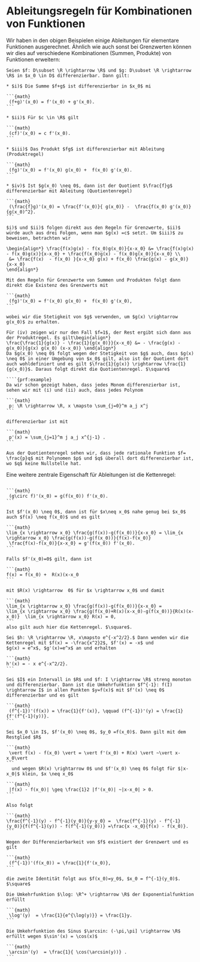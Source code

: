 # Ableitungsregeln für Kombinationen von Funktionen

Wir haben in den obigen Beispielen einige Ableitungen für elementare Funktionen ausgerechnet. Ähnlich wie auch sonst bei Grenzwerten können wir dies auf verschiedene Kombinationen (Summen, Produkte) von Funktionen erweitern:

````{prf:theorem}
Seien $f: D\subset \R \rightarrow \R$ und $g: D\subset \R \rightarrow \R$ in $x_0 \in D$ differenzierbar. Dann gilt:

* $i)$ Die Summe $f+g$ ist differenzierbar in $x_0$ mi

```{math}
 (f+g)'(x_0) = f'(x_0) + g'(x_0).
```

* $ii)$ Für $c \in \R$ gilt

```{math}
 (cf)'(x_0) = c f'(x_0).
```

* $iii)$ Das Produkt $fg$ ist differenzierbar mit Ableitung (Produktregel)

```{math}
 (fg)'(x_0) = f'(x_0) g(x_0) +  f(x_0) g'(x_0).
```

* $iv)$ Ist $g(x_0) \neq 0$, dann ist der Quotient $\frac{f}g$ differenzierbar mit Ableitung (Quotientenregel)

```{math}
 (\frac{f}g)'(x_0) = \frac{f'(x_0)}{ g(x_0)} -  \frac{f(x_0) g'(x_0)}{g(x_0)^2}.
```

````

````{prf:proof}
$i)$ und $ii)$ folgen direkt aus den Regeln für Grenzwerte, $ii)$ würde auch aus drei Folgen, wenn man $g(x) =c$ setzt. Um $iii)$ zu beweisen, betrachten wir

\begin{align*} \frac{f(x)g(x) - f(x_0)g(x_0)}{x-x_0} &= \frac{f(x)g(x) - f(x_0)g(x)}{x-x_0} + \frac{f(x_0)g(x) - f(x_0)g(x_0)}{x-x_0} \\
 &= \frac{f(x)  - f(x_0) }{x-x_0} g(x) + f(x_0) \frac{g(x) - g(x_0)}{x-x_0}
\end{align*}

Mit den Regeln für Grenzwerte von Summen und Produkten folgt dann direkt die Existenz des Grenzwerts mit

```{math}
 (fg)'(x_0) = f'(x_0) g(x_0) +  f(x_0) g'(x_0),
```

wobei wir die Stetigkeit von $g$ verwenden, um $g(x) \rightarrow g(x_0)$ zu erhalten.

Für (iv) zeigen wir nur den Fall $f=1$, der Rest ergibt sich dann aus der Produktregel. Es gilt\begin{align*}
\frac{\frac{1}{g(x)} - \frac{1}{g(x_0)}}{x-x_0} &= - \frac{g(x) - g(x_0)}{g(x) g(x_0) (x-x_0)} \end{align*}
Da $g(x_0) \neq 0$ folgt wegen der Stetigkeit von $g$ auch, dass $g(x) \neq 0$ in einer Umgebung von $x_0$ gilt, also ist der Quotient dort auch wohldefiniert und es gilt $\frac{1}{g(x)} \rightarrow \frac{1}{g(x_0)}$. Daraus folgt direkt die Quotientenregel. $\square$

````{prf:example}
Da wir schon gezeigt haben, dass jedes Monom differenzierbar ist, sehen wir mit (i) und (ii) auch, dass jedes Polynom

```{math}
 p: \R \rightarrow \R, x \mapsto \sum_{j=0}^m a_j x^j
```

differenzierbar ist mit

```{math}
 p'(x) = \sum_{j=1}^m j a_j x^{j-1} .
```

````

````{prf:example}
Aus der Quotientenregel sehen wir, dass jede rationale Funktion $f= \frac{p}q$ mit Polynomen $p$ und $q$ überall dort differenzierbar ist, wo $q$ keine Nullstelle hat.
````

Eine weitere zentrale Eigenschaft für Ableitungen ist die Kettenregel:

````{prf:theorem} Sei $f: D \rightarrow \R$ in $x_0 \in D$ differenzierbar und $g: \tilde D \rightarrow \R$ in $f(x_0) \in \tilde D$ differenzierbar. Dann ist $g \circ f: x \mapsto g(f(x))$ differenzierbar in $x_0$ und es gilt

```{math}
 (g\circ f)'(x_0) = g(f(x_0)) f'(x_0).
```

````

````{prf:proof}
Ist $f'(x_0) \neq 0$, dann ist für $x\neq x_0$ nahe genug bei $x_0$ auch $f(x) \neq f(x_0)$ und es gilt

```{math}
\lim_{x \rightarrow x_0} \frac{g(f(x))-g(f(x_0))}{x-x_0} = \lim_{x \rightarrow x_0} \frac{g(f(x))-g(f(x_0))}{f(x)-f(x_0)}
 \frac{f(x)-f(x_0)}{x-x_0} = g'(f(x_0)) f'(x_0).
```

Falls $f'(x_0)=0$ gilt, dann ist

```{math}
f(x) = f(x_0) +  R(x)(x-x_0
```

mit $R(x) \rightarrow  0$ für $x \rightarrow x_0$ und damit

```{math}
\lim_{x \rightarrow x_0} \frac{g(f(x))-g(f(x_0))}{x-x_0} =  
\lim_{x \rightarrow x_0} \frac{g(f(x_0)+R(x)(x-x_0)-g(f(x_0))}{R(x)(x-x_0)}  \lim_{x \rightarrow x_0} R(x) = 0,
```
also gilt auch hier die Kettenregel. $\square$.
````

````{prf:example}
Sei $h: \R \rightarrow \R, x\mapsto e^{-x^2/2}.$ Dann wenden wir die Kettenregel mit $f(x) = -\frac{x^2}2$, $f'(x) = -x$ und
$g(x) = e^x$, $g'(x)=e^x$ an und erhalten

```{math}
h'(x) = - x e^{-x^2/2}.
```

````

````{prf:theorem}
Sei $I$ ein Intervall in $R$ und $f: I \rightarrow \R$ streng monoton und differenzierbar. Dann ist die Umkehrfunktion $f^{-1}: f(I) \rightarrow I$ in allen Punkten $y=f(x)$ mit $f'(x) \neq 0$ differenzierbar und es gilt

```{math}
 (f^{-1})'(f(x)) = \frac{1}{f'(x)}, \qquad (f^{-1})'(y) = \frac{1}{f'(f^{-1}(y))}.
```
````

````{prf:proof}
Sei $x_0 \in I$, $f'(x_0) \neq 0$, $y_0 =f(x_0)$. Dann gilt mit dem Restglied $R$

```{math}
 \vert f(x) - f(x_0) \vert = \vert f'(x_0) + R(x) \vert ~\vert x- x_0\vert
```
  und wegen $R(x) \rightarrow 0$ und $f'(x_0) \neq 0$ folgt für $|x-x_0|$ klein, $x \neq x_0$

```{math}
 |f(x) - f(x_0)| \geq \frac{1}2 |f'(x_0)| ~|x-x_0| > 0.
```

Also folgt

```{math}
\frac{f^{-1}(y) - f^{-1}(y_0)}{y-y_0} =  \frac{f^{-1}(y) - f^{-1}(y_0)}{f(f^{-1}(y)) - f(f^{-1}(y_0))} =\frac{x -x_0}{f(x) - f(x_0)}.
```

Wegen der Differenzierbarkeit von $f$ existiert der Grenzwert und es gilt

```{math}
 (f^{-1})'(f(x_0)) = \frac{1}{f'(x_0)},
```

die zweite Identität folgt aus $f(x_0)=y_0$, $x_0 = f^{-1}(y_0)$. $\square$
````

````{prf:example}
Die Umkehrfunktion $\log: \R^+ \rightarrow \R$ der Exponentialfunktion erfüllt

```{math}
 \log'(y)  = \frac{1}{e^{\log(y)}} = \frac{1}y.
```

````

````{prf:example}
Die Umkehrfunktion des Sinus $\arcsin: (-\pi,\pi] \rightarrow \R$   erfüllt wegen $\sin'(x) = \cos(x)$

```{math}
 \arcsin'(y)  = \frac{1}{ \cos(\arcsin(y))} .
```

````
